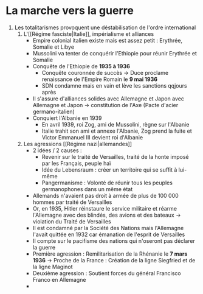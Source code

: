 # La marche vers la guerre

1. Les totalitarismes provoquent une déstabilisation de l'ordre international
	1. L'[[Régime fasciste|Italie]], impérialisme et alliances
		- Empire colonial italien existe mais est assez petit : Erythrée, Somalie et Libye
		- Mussolini va tenter de conquérir l'Ethiopie pour réunir Erythrée et Somalie
		- Conquête de l'Ethiopie de **1935 à 1936**
			- Conquête couronnée de succès -> Duce proclame renaissance de l'Empire Romain le **9  mai 1936**
			- SDN condamne mais en vain et lève les sanctions qqjours après
		- Il s'assure d'alliances solides avec Allemagne et Japon avec Allemagne et Japon -> constitution de l'Axe (Pacte d'acier germano-italien)
		- Conquiert l'Albanie en 1939
			- En avril 1939, roi Zog, ami de Mussolini, règne sur l'Albanie
			- Italie trahit son ami et annexe l'Albanie, Zog prend la fuite et Victor Emmanuel III devient roi d'Albanie
	2. Les agressions [[Régime nazi|allemandes]]
		- 2 idées / 2 causes :
			- Revenir sur le traité de Versailles, traité de la honte imposé par les Français, peuple haï
			- Idée du Lebensraum : créer un territoire qui se suffit à lui-même
			- Pangermanisme : Volonté de réunir tous les peuples germanophones dans un même état
		- Allemands n'avaient pas droit à armée de plus de 100 000 hommes par traité de Versailles
		- Or, en 1935, Hitler réinstaure le service militaire et réarme l'Allemagne avec des blindés, des avions et des bateaux -> violation du Traité de Versailles
		- Il est condamné par la Société des Nations mais l'Allemagne l'avait quittée en 1932 car émanation de l'esprit de Versailles
		- Il compte sur le pacifisme des nations qui n'oseront pas déclarer la guerre
		- Première agression : Remilitarisation de la Rhénanie le **7 mars 1936** -> Proche de la France : Création de la ligne Siegfried et de la ligne Maginot
		- Deuxième agression : Soutient forces du général Francisco Franco en Allemagne
		- 